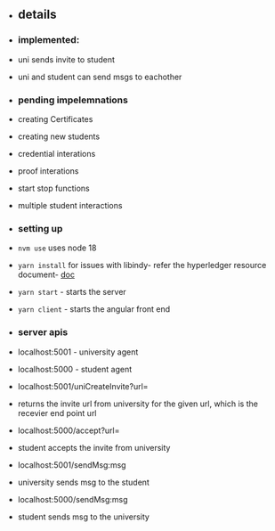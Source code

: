 
- ## details

- ### implemented:
- uni sends invite to student
- uni and student can send msgs to eachother

- ### pending impelemnations
- creating Certificates
- creating new students
- credential interations
- proof interations
- start stop functions
- multiple student interactions

- ### setting up
- `nvm use` uses node 18
- `yarn install`
  for issues with libindy- refer the hyperledger resource document- [doc](https://docs.google.com/document/d/1BdrgOWiEzygZbG9nVPr2hbi-rALPZAREiB5lGPos57c/edit?usp=sharing)
- `yarn start` - starts the server
- `yarn client` - starts the angular front end

- ### server apis

- localhost:5001 - university agent
- localhost:5000 - student agent


- localhost:5001/uniCreateInvite?url=



- returns the invite url from university for the given url, which is the recevier end point url

- localhost:5000/accept?url=
- student accepts the invite from university

- localhost:5001/sendMsg:msg
- university sends msg to the student


- localhost:5000/sendMsg:msg
- student sends msg to the university


